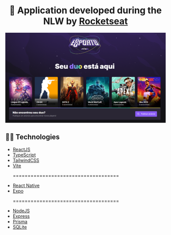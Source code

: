 <h1 align="center"> 
  🚀 Application developed during the NLW by <a href='https://www.rocketseat.com.br/' target='_blank'>Rocketseat</a>
</h1>

<p align="center">
    <img alt="Project" title="Project Game Page" src="./assets/nlwSports.png" 
</p>

## 💊💊 Technologies

- [ReactJS](https://https://reactjs.org/)
- [TypeScript](https://www.typescriptlang.org/)
- [TailwindCSS](https://tailwindcss.com/)
- [Vite](https://vitejs.dev/)
  <p>====================================</p>
- [React Native](https://reactnative.dev/)
- [Expo](https://expo.dev/)
  <p>====================================</p>
- [NodeJS](https://nodejs.org/)
- [Express](https://expressjs.com/pt-br/)
- [Prisma](https://www.prisma.io/)
- [SQLite](https://www.sqlite.org/index.html)
